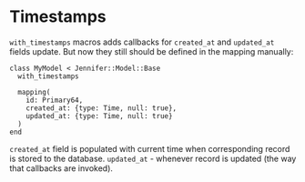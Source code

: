 # Timestamps

`with_timestamps` macros adds callbacks for `created_at` and `updated_at` fields update. But now they still should be defined in the mapping manually:

```crystal
class MyModel < Jennifer::Model::Base
  with_timestamps

  mapping(
    id: Primary64,
    created_at: {type: Time, null: true},
    updated_at: {type: Time, null: true}
  )
end
```

`created_at` field is populated with current time when corresponding record is stored to the database. `updated_at` - whenever record is updated (the way that callbacks are invoked).
